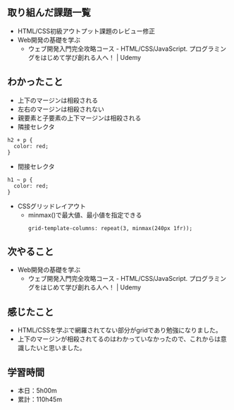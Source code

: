 ## 取り組んだ課題一覧
- HTML/CSS初級アウトプット課題のレビュー修正
- Web開発の基礎を学ぶ
  - ウェブ開発入門完全攻略コース - HTML/CSS/JavaScript. プログラミングをはじめて学び創れる人へ！ | Udemy
## わかったこと
- 上下のマージンは相殺される
- 左右のマージンは相殺されない
- 親要素と子要素の上下マージンは相殺される
- 隣接セレクタ
```
h2 + p {
  color: red;
}
```
- 間接セレクタ
```
h1 ~ p {
  color: red;
}
```
- CSSグリッドレイアウト
  - minmax()で最大値、最小値を指定できる
    ```
    grid-template-columns: repeat(3, minmax(240px 1fr));
    ```
## 次やること
- Web開発の基礎を学ぶ
  - ウェブ開発入門完全攻略コース - HTML/CSS/JavaScript. プログラミングをはじめて学び創れる人へ！ | Udemy
## 感じたこと
- HTML/CSSを学ぶで網羅されてない部分がgridであり勉強になりました。
- 上下のマージンが相殺されてるのはわかっていなかったので、これからは意識したいと思いました。
## 学習時間
- 本日：5h00m
- 累計：110h45m 
